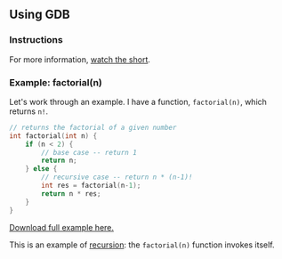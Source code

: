 ## Using GDB

### Instructions

For more information, [watch the short](https://youtu.be/-G_klBQLgdc).

### Example: factorial(n)

Let's work through an example. I have a function, `factorial(n)`, which returns `n!`.

```c
// returns the factorial of a given number
int factorial(int n) {
	if (n < 2) {
		// base case -- return 1
		return n;
	} else {
		// recursive case -- return n * (n-1)!
		int res = factorial(n-1);
		return n * res;
	}
}
```

[Download full example here.](/data/problems/3/factorial.c)

This is an example of [recursion](https://study.cs50.net/recursion): the `factorial(n)` function invokes itself. 